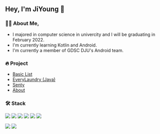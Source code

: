 ## Hey, I'm JiYoung 👋 
  
### 🙋‍♀️ About Me,
- I majored in computer science in univercity and I will be graduating in February 2022.  
- I'm currently learning Kotlin and Android.  
- I'm currently a member of GDSC DJU's Android team.  

  
### 🔥 Project  
- [Basic List](https://github.com/w36495/BasicList)
- [EveryLaundry (Java)](https://github.com/w36495/EveryLaundry-java)
- [Senty](https://github.com/w36495/Senty)
- [About](https://github.com/w36495/about)

### 🛠 Stack  
<img src="https://img.shields.io/badge/Java-007396??style=for-the-badge&logo=Java&logoColor=white"/></a>
<img src="https://img.shields.io/badge/Kotlin-7F52FF??style=flat-square&logo=Kotlin&logoColor=white"/></a>
<img src="https://img.shields.io/badge/C-A8B9CC??style=flat-square&logo=C&logoColor=white"/></a>
<img src="https://img.shields.io/badge/PHP-777BB4??style=flat-square&logo=PHP&logoColor=white"/></a>
<img src="https://img.shields.io/badge/HTML5-E34F26??style=flat-square&logo=HTML5&logoColor=white"/></a>
<img src="https://img.shields.io/badge/CSS3-1572B6??style=flat-square&logo=CSS3&logoColor=white"/></a>

<img src="https://img.shields.io/badge/MySQL-4479A1??style=flat-square&logo=MySQL&logoColor=white"/></a>
<img src="https://img.shields.io/badge/Android-3DDC84??style=flat-square&logo=Android&logoColor=white"/></a>
